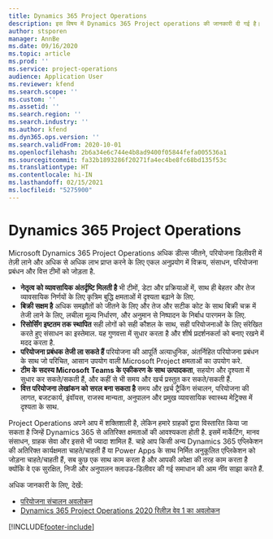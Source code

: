 ```yaml
---
title: Dynamics 365 Project Operations
description: इस विषय में Dynamics 365 Project operations की जानकारी दी गई है।
author: stsporen
manager: AnnBe
ms.date: 09/16/2020
ms.topic: article
ms.prod: ''
ms.service: project-operations
audience: Application User
ms.reviewer: kfend
ms.search.scope: ''
ms.custom: ''
ms.assetid: ''
ms.search.region: ''
ms.search.industry: ''
ms.author: kfend
ms.dyn365.ops.version: ''
ms.search.validFrom: 2020-10-01
ms.openlocfilehash: 2b6a34e6c744e4b8ad9400f05844fefa005536a1
ms.sourcegitcommit: fa32b1893286f20271fa4ec4be8fc68bd135f53c
ms.translationtype: HT
ms.contentlocale: hi-IN
ms.lasthandoff: 02/15/2021
ms.locfileid: "5275900"
---
```

# <a name="dynamics-365-project-operations"></a>Dynamics 365 Project Operations

Microsoft Dynamics 365 Project Operations अधिक डील्स जीतने, परियोजना डिलीवरी में तेज़ी लाने और अधिक से अधिक लाभ प्राप्त करने के लिए एकल अनुप्रयोग में विक्रय, संसाधन, परियोजना प्रबंधन और वित्त टीमों को जोड़ता है.

-   **नेतृत्व को व्यावसायिक अंतर्दृष्टि मिलती है** भी टीमों, डेटा और प्रक्रियाओं में, साथ ही बेहतर और तेज व्यावसायिक निर्णयों के लिए कृत्रिम बुद्धि क्षमताओं में दृश्यता बढ़ाने के लिए.
-   **बिक्री सक्षम है** अधिक समझौतों को जीतने के लिए और तेज और सटीक कोट के साथ बिक्री चक्र में तेजी लाने के लिए, लचीला मूल्य निर्धारण, और अनुमान से निष्पादन के निर्बाध पारगमन के लिए.
-   **रिसोर्सिंग इष्टतम तक स्थापित** सही लोगों को सही कौशल के साथ, सही परियोजनाओं के लिए संरेखित करते हुए संसाधन का इस्तेमाल. यह गुणवत्ता में सुधार करता है और शीर्ष प्रदर्शनकर्ता को बनाए रखने में मदद करता है.
-   **परियोजना प्रबंधक तेजी ला सकते हैं** परियोजना की आपूर्ति अत्याधुनिक, अंतर्निहित परियोजना प्रबंधन के साथ जो परिचित, आसान उपयोग वाली Microsoft Project क्षमताओं का उपयोग करे.
-   **टीम के सदस्य Microsoft Teams के एकीकरण के साथ उत्पादकता**, सहयोग और दृश्यता में सुधार कर सकते/सकती हैं, और कहीं से भी समय और खर्च प्रस्तुत कर सकते/सकती हैं.
-   **वित्त परियोजना लेखांकन को सरल बना सकता है** समय और ख़र्च ट्रैकिंग संचालन, परियोजना की लागत, बजटकार्य, इंवॉयस, राजस्व मान्यता, अनुपालन और प्रमुख व्यावसायिक स्वास्थ्य मेट्रिक्स में दृश्यता के साथ.

Project Operations अपने आप में शक्तिशाली है, लेकिन हमारे ग्राहकों द्वारा विस्तारित किया जा सकता है जिन्हें Dynamics 365 से अतिरिक्त क्षमताओं की आवश्यकता होती है. इसमें मार्केटिंग, मानव संसाधन, ग्राहक सेवा और इससे भी ज्यादा शामिल हैं. चाहे आप किसी अन्य Dynamics 365 एप्लिकेशन की अतिरिक्त कार्यक्षमता चाहते/चाहती हैं या Power Apps के साथ निर्मित अनुकूलित एप्लिकेशन को जोड़ना चाहते/चाहती हैं, सब कुछ एक साथ काम करता है और आपकी अपेक्षा की तरह काम करता है क्योंकि वे एक सुरक्षित, निजी और अनुपालन क्लाउड-डिलीवर की गई समाधान की आम नींव साझा करते हैं.

अधिक जानकारी के लिए, देखें:

- [परियोजना संचालन अवलोकन](https://dynamics.microsoft.com/en-us/project-operations/overview/)
- [Dynamics 365 Project Operations 2020 रिलीज़ वेव 1 का अवलोकन](https://docs.microsoft.com/dynamics365-release-plan/2020wave1/dynamics365-project-operations/)



[!INCLUDE[footer-include](includes/footer-banner.md)]